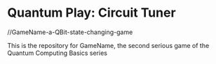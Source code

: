 # Quantum Play: Circuit Tuner

//GameName-a-QBit-state-changing-game

This is the repository for GameName, the second serious game of the Quantum Computing Basics series
